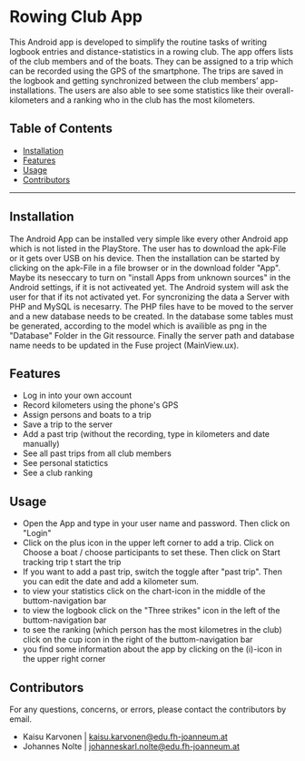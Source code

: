 # Rowing Club App
This Android app is developed to simplify the routine tasks of writing logbook entries and distance-statistics in a rowing club. The app offers lists of the club members and of the boats. They can be assigned to a trip which can be recorded using the GPS of the smartphone. The trips are saved in the logbook and getting synchronized between the club members’ app-installations. The users are also able to see some statistics like their overall-kilometers and a ranking who in the club has the most kilometers. 
 

## Table of Contents
- [Installation](#installation)
- [Features](#features)
- [Usage](#usage)
- [Contributors](#Contributors)

---

## Installation
The Android App can be installed very simple like every other Android app which is not listed in the PlayStore. The user has to download the apk-File or it gets over USB on his device. Then the installation can be started by clicking on the apk-File in a file browser or in the download folder "App". Maybe its neseccary to turn on "install Apps from unknown sources" in the Android settings, if it is not activeated yet. The Android system will ask the user for that if its not activated yet.
For syncronizing the data a Server with PHP and MySQL is necesarry. The PHP files have to be moved to the server and a new database needs to be created. In the database some tables must be generated, according to the model which is availible as png in the "Database" Folder in the Git ressource. Finally the server path and database name needs to be updated in the Fuse project (MainView.ux).
 

## Features
- Log in into your own account
- Record kilometers using the phone's GPS
- Assign persons and boats to a trip
- Save a trip to the server
- Add a past trip (without the recording, type in kilometers and date manually)
- See all past trips from all club members
- See personal statictics
- See a club ranking

## Usage
- Open the App and type in your user name and password. Then click on "Login"
- Click on the plus icon in the upper left corner to add a trip. Click on Choose a boat / choose participants to set these. Then click on Start tracking trip t start the trip
- If you want to add a past trip, switch the toggle after "past trip". Then you can edit the date and add a kilometer sum.
- to view your statistics click on the chart-icon in the middle of the buttom-navigation bar
- to view the logbook click on the "Three strikes" icon in the left of the buttom-navigation bar
- to see the ranking (which person has the most kilometres in the club) click on the cup icon in the right of the buttom-navigation bar
- you find some information about the app by clicking on the (i)-icon in the upper right corner


## Contributors
For any questions, concerns, or errors, please contact the contributors by email.
- Kaisu Karvonen | kaisu.karvonen@edu.fh-joanneum.at
- Johannes Nolte | johanneskarl.nolte@edu.fh-joanneum.at






